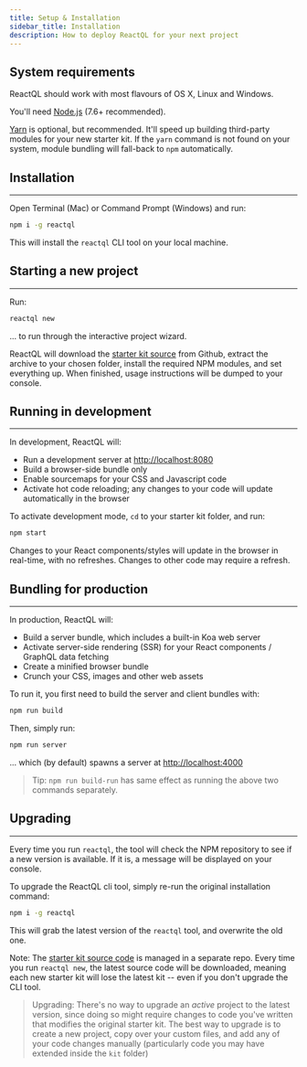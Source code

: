 ```yaml
---
title: Setup & Installation
sidebar_title: Installation
description: How to deploy ReactQL for your next project
---
```


<h2 id="what">System requirements</h2>

ReactQL should work with most flavours of OS X, Linux and Windows.

You'll need [Node.js](https://nodejs.org) (7.6+ recommended).

[Yarn](https://yarnpkg.com/) is optional, but recommended. It'll speed up building third-party modules for your new starter kit. If the `yarn` command is not found on your system, module bundling will fall-back to `npm` automatically.

<h2 id="installation">Installation</h2>

---
Open Terminal (Mac) or Command Prompt (Windows) and run:

```bash
npm i -g reactql
```

This will install the `reactql` CLI tool on your local machine.

<h2 id="new_project">Starting a new project</h2>

---
Run:

```bash
reactql new
```

... to run through the interactive project wizard.

ReactQL will download the [starter kit source](https://github.com/reactql/kit) from Github, extract the archive to your chosen folder, install the required NPM modules, and set everything up. When finished, usage instructions will be dumped to your console.


<h2 id="development">Running in development</h2>

---
In development, ReactQL will:

- Run a development server at [http://localhost:8080](http://localhost:8080)
- Build a browser-side bundle only
- Enable sourcemaps for your CSS and Javascript code
- Activate hot code reloading; any changes to your code will update automatically in the browser

To activate development mode, `cd` to your starter kit folder, and run:

```bash
npm start
```

Changes to your React components/styles will update in the browser in real-time, with no refreshes. Changes to other code may require a refresh.

<h2 id="production">Bundling for production</h2>

---
In production, ReactQL will:

- Build a server bundle, which includes a built-in Koa web server
- Activate server-side rendering (SSR) for your React components / GraphQL data fetching
- Create a minified browser bundle
- Crunch your CSS, images and other web assets

To run it, you first need to build the server and client bundles with:

```bash
npm run build
```

Then, simply run:

```bash
npm run server
```

... which (by default) spawns a server at [http://localhost:4000](http://localhost:4000)

> Tip: `npm run build-run` has same effect as running the above two commands separately.

<h2 id="upgrading">Upgrading</h2>

---
Every time you run `reactql`, the tool will check the NPM repository to see if a new version is available. If it is, a message will be displayed on your console.

To upgrade the ReactQL cli tool, simply re-run the original installation command:

```bash
npm i -g reactql
```

This will grab the latest version of the `reactql` tool, and overwrite the old one.

Note: The [starter kit source code](https://github.com/reactql/kit) is managed in a separate repo. Every time you run `reactql new`, the latest source code will be downloaded, meaning each new starter kit will lose the latest kit -- even if you don't upgrade the CLI tool.

> Upgrading: There's no way to upgrade an _active_ project to the latest version, since doing so might require changes to code you've written that modifies the original starter kit. The best way to upgrade is to create a new project, copy over your custom files, and add any of your code changes manually (particularly code you may have extended inside the `kit` folder)
